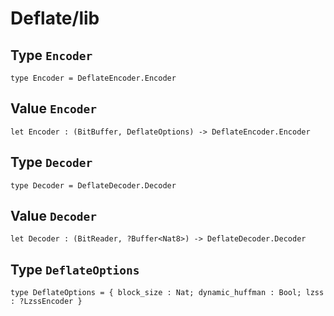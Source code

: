 # Deflate/lib

## Type `Encoder`
``` motoko no-repl
type Encoder = DeflateEncoder.Encoder
```


## Value `Encoder`
``` motoko no-repl
let Encoder : (BitBuffer, DeflateOptions) -> DeflateEncoder.Encoder
```


## Type `Decoder`
``` motoko no-repl
type Decoder = DeflateDecoder.Decoder
```


## Value `Decoder`
``` motoko no-repl
let Decoder : (BitReader, ?Buffer<Nat8>) -> DeflateDecoder.Decoder
```


## Type `DeflateOptions`
``` motoko no-repl
type DeflateOptions = { block_size : Nat; dynamic_huffman : Bool; lzss : ?LzssEncoder }
```

